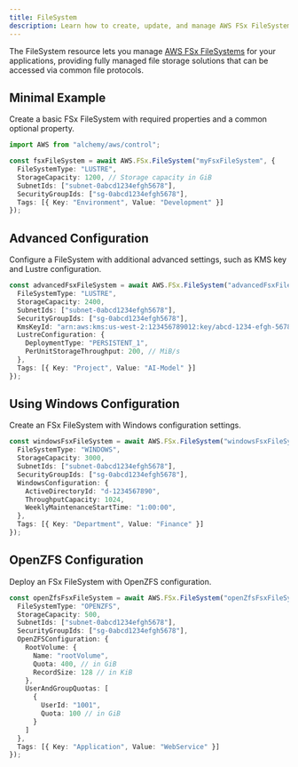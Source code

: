 ```yaml
---
title: FileSystem
description: Learn how to create, update, and manage AWS FSx FileSystems using Alchemy Cloud Control.
---
```



The FileSystem resource lets you manage [AWS FSx FileSystems](https://docs.aws.amazon.com/fsx/latest/userguide/) for your applications, providing fully managed file storage solutions that can be accessed via common file protocols.

## Minimal Example

Create a basic FSx FileSystem with required properties and a common optional property.

```ts
import AWS from "alchemy/aws/control";

const fsxFileSystem = await AWS.FSx.FileSystem("myFsxFileSystem", {
  FileSystemType: "LUSTRE",
  StorageCapacity: 1200, // Storage capacity in GiB
  SubnetIds: ["subnet-0abcd1234efgh5678"],
  SecurityGroupIds: ["sg-0abcd1234efgh5678"],
  Tags: [{ Key: "Environment", Value: "Development" }]
});
```

## Advanced Configuration

Configure a FileSystem with additional advanced settings, such as KMS key and Lustre configuration.

```ts
const advancedFsxFileSystem = await AWS.FSx.FileSystem("advancedFsxFileSystem", {
  FileSystemType: "LUSTRE",
  StorageCapacity: 2400,
  SubnetIds: ["subnet-0abcd1234efgh5678"],
  SecurityGroupIds: ["sg-0abcd1234efgh5678"],
  KmsKeyId: "arn:aws:kms:us-west-2:123456789012:key/abcd-1234-efgh-5678-ijkl",
  LustreConfiguration: {
    DeploymentType: "PERSISTENT_1",
    PerUnitStorageThroughput: 200, // MiB/s
  },
  Tags: [{ Key: "Project", Value: "AI-Model" }]
});
```

## Using Windows Configuration

Create an FSx FileSystem with Windows configuration settings.

```ts
const windowsFsxFileSystem = await AWS.FSx.FileSystem("windowsFsxFileSystem", {
  FileSystemType: "WINDOWS",
  StorageCapacity: 3000,
  SubnetIds: ["subnet-0abcd1234efgh5678"],
  SecurityGroupIds: ["sg-0abcd1234efgh5678"],
  WindowsConfiguration: {
    ActiveDirectoryId: "d-1234567890",
    ThroughputCapacity: 1024,
    WeeklyMaintenanceStartTime: "1:00:00",
  },
  Tags: [{ Key: "Department", Value: "Finance" }]
});
```

## OpenZFS Configuration

Deploy an FSx FileSystem with OpenZFS configuration.

```ts
const openZfsFsxFileSystem = await AWS.FSx.FileSystem("openZfsFsxFileSystem", {
  FileSystemType: "OPENZFS",
  StorageCapacity: 500,
  SubnetIds: ["subnet-0abcd1234efgh5678"],
  SecurityGroupIds: ["sg-0abcd1234efgh5678"],
  OpenZFSConfiguration: {
    RootVolume: {
      Name: "rootVolume",
      Quota: 400, // in GiB
      RecordSize: 128 // in KiB
    },
    UserAndGroupQuotas: [
      {
        UserId: "1001",
        Quota: 100 // in GiB
      }
    ]
  },
  Tags: [{ Key: "Application", Value: "WebService" }]
});
```
